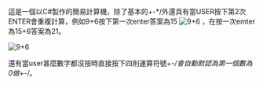 這是一個以C#製作的簡易計算機，除了基本的+-*/外還具有當USER按下第2次ENTER會重複計算，例如9+6按下第一次enter答案為15
![9+6](https://github.com/codehero0511/Csharp_calculator/assets/126136414/4fe4ee40-f455-4326-a1d8-7e3a263a1898)
，在按一次emter為15+6答案為21。

![9+6](https://github.com/codehero0511/Csharp_calculator/assets/126136414/f8eedff8-5e7e-4eda-93ca-c657b21d855c)

還有當user甚麼數字都沒按時直接按下四則運算符號+-*/會自動默認為第一個數為0做+-*/。


